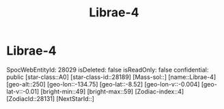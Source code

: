 ﻿---
title: "Librae-4"
location: [-8.52,-134.75,250]
type: Station
tags:
- astro/Star

---

# Librae-4

SpocWebEntityId: 28029
isDeleted: false
isReadOnly: false
confidential: public
[star-class::A0]
[star-class-id::28189]
[Mass-sol::]
[name::Librae-4]
[geo-alt::250]
[geo-lon::-134.75]
[geo-lat::-8.52]
[geo-lon-v::-0.004]
[geo-lat-v::-0.01]
[bright-min::49]
[bright-max::59]
[Zodiac-index::4]
[ZodiacId::28131]
[NextStarId::]

